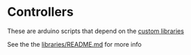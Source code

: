 # Controllers
These are arduino scripts that depend on the [custom libraries](../libraries/)

See the the [libraries/README.md](../libraries/README.md) for more info
